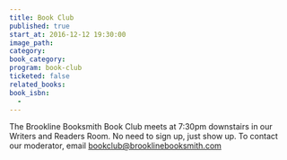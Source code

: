 ```yaml
---
title: Book Club
published: true
start_at: 2016-12-12 19:30:00
image_path:
category:
book_category:
program: book-club
ticketed: false
related_books:
book_isbn:
  -
---
```



The Brookline Booksmith Book Club meets at 7:30pm downstairs in our Writers and Readers Room. No need to sign up, just show up. To contact our moderator, email bookclub@brooklinebooksmith.com
